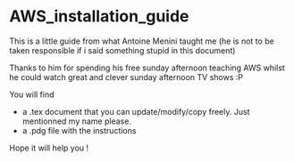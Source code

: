 AWS_installation_guide
======================

This is a little guide from what Antoine Menini taught me 
(he is not to be taken responsible if i said something stupid
in this document)

Thanks to him for spending his free sunday afternoon teaching 
AWS whilst he could watch great and clever sunday afternoon 
TV shows :P

You will find 
<ul>
<li>a .tex document that you can update/modify/copy 
freely. Just mentionned my name please.</li>
<li>a .pdg file with the instructions</li>
</ul>

Hope it will help you !
